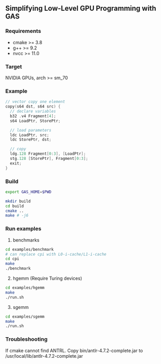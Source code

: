 ## Simplifying Low-Level GPU Programming with GAS

### Requirements
* cmake >= 3.8
* g++ >= 9.2
* nvcc >= 11.0

### Target
NVIDIA GPUs, arch >= sm_70

### Example
```c++
// vector copy one element
copy(s64 dst, s64 src) {
  // declare variables
  b32 .v4 Fragment[4];
  s64 LoadPtr, StorePtr;

  // load parameters
  ldc LoadPtr, src;
  ldc StorePtr, dst;

  // copy
  ldg.128 Fragment[0:3], [LoadPtr];
  stg.128 [StorePtr], Fragment[0:3];
  exit;
}
```

### Build
```bash
export GAS_HOME=$PWD

mkdir build
cd build
cmake ..
make # -j6
```

### Run examples
1. benchmarks
```bash
cd examples/benchmark
# can replace cpi with L0-i-cache/L1-i-cache
cd cpi
make
./benchmark
```

2. hgemm (Require Turing devices)
```bash
cd examples/hgemm
make
./run.sh
```

3. sgemm 
```bash
cd examples/sgemm
make
./run.sh
```

### Troubleshooting
If cmake cannot find ANTRL. Copy bin/antlr-4.7.2-complete.jar to /usr/local/lib/antlr-4.7.2-complete.jar
